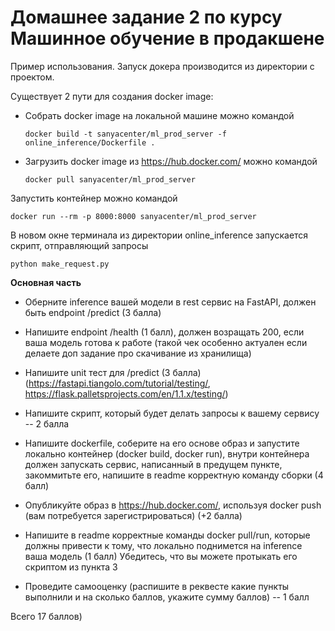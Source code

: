 # Домашнее задание 2 по курсу Машинное обучение в продакшене

Пример использования. Запуск докера производится из директории с проектом.  

Существует 2 пути для создания docker image:
- Собрать docker image на локальной машине можно командой
    ~~~
    docker build -t sanyacenter/ml_prod_server -f online_inference/Dockerfile .
    ~~~

- Загрузить docker image из https://hub.docker.com/ можно командой
    ~~~
    docker pull sanyacenter/ml_prod_server
    ~~~

Запустить контейнер можно командой
~~~
docker run --rm -p 8000:8000 sanyacenter/ml_prod_server
~~~

В новом окне терминала из директории online_inference запускается скрипт, отправляющий запросы
~~~
python make_request.py 
~~~

**Основная часть**

- Оберните inference вашей модели в rest сервис на FastAPI, должен быть endpoint /predict (3 балла)
- Напишите endpoint /health (1 балл), должен возращать 200, если ваша модель готова к работе (такой чек особенно актуален если делаете доп задание про скачивание из хранилища) 
- Напишите unit тест для /predict  (3 балла) (https://fastapi.tiangolo.com/tutorial/testing/, https://flask.palletsprojects.com/en/1.1.x/testing/)

- Напишите скрипт, который будет делать запросы к вашему сервису -- 2 балла

- Напишите dockerfile, соберите на его основе образ и запустите локально контейнер (docker build, docker run), внутри контейнера должен запускать сервис, написанный в предущем пункте, закоммитьте его, напишите в readme корректную команду сборки (4 балл)

- Опубликуйте образ в https://hub.docker.com/, используя docker push (вам потребуется зарегистрироваться) (+2 балла)

- Напишите в readme корректные команды docker pull/run, которые должны привести к тому, что локально поднимется на inference ваша модель (1 балл)
   Убедитесь, что вы можете протыкать его скриптом из пункта 3

- Проведите самооценку (распишите в реквесте какие пункты выполнили и на сколько баллов, укажите сумму баллов) -- 1 балл

Всего 17 баллов)